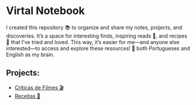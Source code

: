 
# Virtal Notebook 

I created this repository 📚 to organize and share my notes, projects, and discoveries. It’s a space for interesting finds, inspiring reads 📖, and recipes 🍲 that I’ve tried and loved. This way, it’s easier for me—and anyone else interested—to access and explore these resources! 🌟 both Portugueses and English as my brain. 


## Projects: 
- <a href="Criticas_Filmes.md">Criticas de Filmes 🎬 </a>
- <a href="Receitas.md">Receitas 🍕 </a> 
